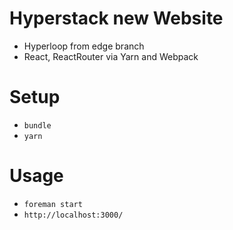 # Hyperstack new Website

+ Hyperloop from edge branch
+ React, ReactRouter via Yarn and Webpack

# Setup

+ `bundle`
+ `yarn`

# Usage

+ `foreman start`
+ `http://localhost:3000/`
